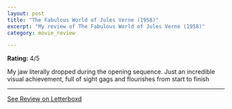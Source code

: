```yaml
---
layout: post
title: "The Fabulous World of Jules Verne (1958)"
excerpt: "My review of The Fabulous World of Jules Verne (1958)"
category: movie_review

---
```


**Rating:** 4/5

My jaw literally dropped during the opening sequence. Just an incredible visual achievement, full of sight gags and flourishes from start to finish

<hr>

[See Review on Letterboxd](https://boxd.it/20J6fn)

